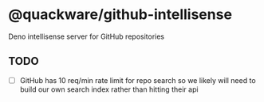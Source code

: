 # @quackware/github-intellisense

Deno intellisense server for GitHub repositories

## TODO

- [ ] GitHub has 10 req/min rate limit for repo search so we likely will need to build our own search index rather than hitting their api
